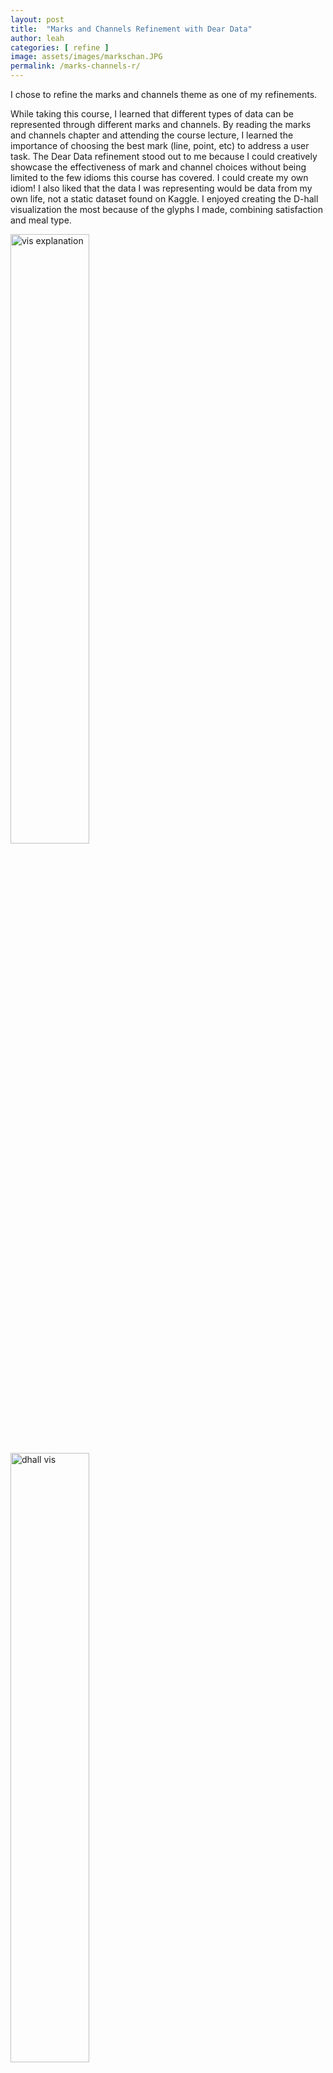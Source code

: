 ```yaml
---
layout: post
title:  "Marks and Channels Refinement with Dear Data"
author: leah
categories: [ refine ]
image: assets/images/markschan.JPG
permalink: /marks-channels-r/
---
```


I chose to refine the marks and channels theme as one of my refinements.

While taking this course, I learned that different types of data can be represented through different marks and channels. By reading the marks and channels chapter and attending the course lecture, I learned the importance of choosing the best mark (line, point, etc) to address a user task. The Dear Data refinement stood out to me because I could creatively showcase the effectiveness of mark and channel choices without being limited to the few idioms this course has covered. I could create my own idiom! I also liked that the data I was representing would be data from my own life, not a static dataset found on Kaggle. I enjoyed creating the D-hall visualization the most because of the glyphs I made, combining satisfaction and meal type.

<div class="row">
    <img src="{{ site.baseurl }}/assets/images/dhall_back.jpg" alt="vis explanation" style="width:50%">
    <img src="{{ site.baseurl }}/assets/images/dhall_front.jpg" alt="dhall vis" style="width:50%">
</div>

By completing this Dear Data activity, I learned that there are only so many marks and channels that can represent magnitude, categorical data, and position so, it is important for visualization designers to have a narrow user task scope. Crowding the visualization space with too many marks or having a glyph represent too many attributes will confuse the user. This activity also emphasized the design choice to have hue represent categorical attributes. When designing the D-hall dinner visualization, I asked my friends what hues they wanted to represent them. They loved the intentionality behind the question, and it emphasized how design choices can have connotations to them. 

<div class="row">
    <img src="{{ site.baseurl }}/assets/images/pickleball_back.jpg" alt="visualization explanation" style="width:50%">
    <img src="{{ site.baseurl }}/assets/images/pickleball_front.jpg" alt="pickleball visualization" style="width:50%">
    <figcaption>Dear Data card encoding my mom's Mother's Day pickleball win! (I suck at pickleball). This visualization uses hue to encode me and mom and mangnitude to encode wins.</figcaption>
</div>

Outside of class, I will apply these concepts to my work when developing visualizations. The top concepts I will apply relate to encoding choices. The Dear Data activity made me think about what I wanted my users to ascertain from my visualization. I limited my task numbers to three tasks per visualization because I knew my glyphs could only represent so many attributes, and I only had so much space on my index card. Before I created my visualizations, I outlined the data types of my attributes and explored the best ways to represent them. 

<div class="row">
    <img src="{{ site.baseurl }}/assets/images/lesiure_back.jpg" alt="Snow" style="width:50%">
    <img src="{{ site.baseurl }}/assets/images/leisure_front.jpg" alt="Forest" style="width:50%">
</div>
